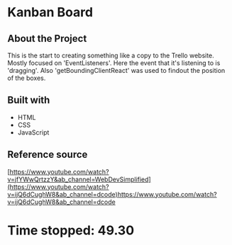 # Kanban Board

## About the Project

This is the start to creating something like a copy to the Trello website. Mostly focused on 'EventListeners'. 
Here the event that it's listening to is 'dragging'. Also 'getBoundingClientReact' was used to findout the position of the boxes.

## Built with
* HTML
* CSS
* JavaScript

## Reference source
[https://www.youtube.com/watch?v=jfYWwQrtzzY&ab_channel=WebDevSimplified](https://www.youtube.com/watch?v=ijQ6dCughW8&ab_channel=dcode)https://www.youtube.com/watch?v=ijQ6dCughW8&ab_channel=dcode

# Time stopped: 49.30